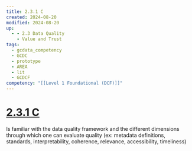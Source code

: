 ```yaml
---
title: 2.3.1 C
created: 2024-08-20
modified: 2024-08-20
up:
  - - 2.3 Data Quality
    - Value and Trust
tags:
  - gcdata_competency
  - GCDC
  - prototype
  - AREA
  - lit
  - GCDCF
competency: "[[Level 1 Foundational (DCF)]]"
---
```

# [2.3.1 C](2.3.1%20C.md)
Is familiar with the data quality framework and the different dimensions through which one can evaluate quality (ex: metadata definitions, standards, interpretability, coherence, relevance, accessibility, timeliness)

